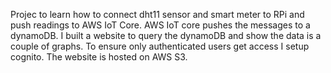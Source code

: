 Projec to learn how to connect dht11 sensor and smart meter to RPi and push readings to AWS IoT Core.
AWS IoT core pushes the messages to a dynamoDB. I built a website to query the dynamoDB and show the data is a couple
of graphs. To ensure only authenticated users get access I setup cognito. The website is hosted on AWS S3.
